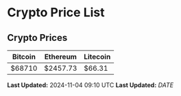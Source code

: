 # Crypto Price List

## Crypto Prices
| Bitcoin | Ethereum | Litecoin |
| ------- | -------- | -------- |
| $68710 | $2457.73 | $66.31 |
**Last Updated:** 2024-11-04 09:10 UTC
**Last Updated:** $DATE$

